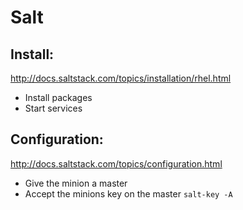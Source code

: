 Salt
====

Install:
--------

http://docs.saltstack.com/topics/installation/rhel.html

* Install packages
* Start services

Configuration:
--------------

http://docs.saltstack.com/topics/configuration.html

* Give the minion a master
* Accept the minions key on the master ```salt-key -A```

